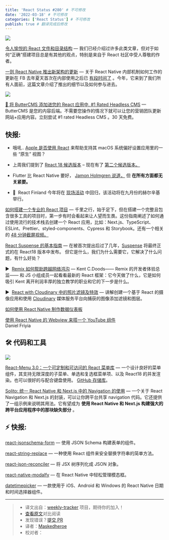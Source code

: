 ```yaml
---
title: 'React Status #280' # 不可修改
date: '2022-03-18' # 不可修改
categories: ['React Status'] # 不可修改
publish: true # 翻译完成后修改
---
```


[![](https://res.cloudinary.com/cpress/image/upload/w_1280,e_sharpen:60/v1647446598/iwfikud5skbmjt6pecw8.jpg)](https://react.statuscode.com/link/121000/web)

<!--以上是预览信息，图片一张或限制百字左右，前者优先，全文请使用二级及以下标题-->
<!-- more -->

[令人愉悦的 React 文件和目录结构](https://react.statuscode.com/link/121000/web "www.joshwcomeau.com") — 我们已经介绍过许多此类文章，但对于如何“正确”搭建项目总是有其他的观点，特别是来自于 React 社区中受人尊敬的作者。

[一则 React Native 推出新架构的更新](https://react.statuscode.com/link/120993/web "reactnative.dev") — 关于 React Native 内部机制如何工作的更新在 FB 去年夏天首次在内部使用之后已 [有段时间了](https://react.statuscode.com/link/120994/web) 。今年，它来到了我们所有人面前，这篇文章介绍了推出的细节以及如何参与进去。

[![](https://copm.s3.amazonaws.com/d52404e9.png)](https://react.statuscode.com/link/120995/web)

[🧈 将 ButterCMS 添加进您的 React 应用中. #1 Rated Headless CMS](https://react.statuscode.com/link/120995/web "buttercms.com") — ButterCMS 是您的内容后端。不需要您操作的情况下就可以让您的营销团队更新网站+应用内容。立刻尝试 #1 rated Headless CMS 。30 天免费。

## **快报:**

*  哦吼.. [Apple 是否使用 React](https://react.statuscode.com/link/121019/web) 来帮助支持其 macOS 系统偏好设置应用里的一些 “原生” 视图？
    
*   上周我们提到了 [React 18 候选版本](https://react.statuscode.com/link/120996/web) – 现在有了 [第二个候选版本。](https://react.statuscode.com/link/120997/web)
    
*   Flutter 比 React Native 要好， [Jamon Holmgren 说道，](https://react.statuscode.com/link/120998/web) 但 **在所有方面都无关紧要。**
    
*   📅  React Finland 今年将在 [现场活动](https://react.statuscode.com/link/120999/web) 中回归，该活动将在九月份的赫尔辛基举行。
    

[如何搭建一个专业的 React 项目](https://react.statuscode.com/link/120991/web "profy.dev") — 千里之行，始于足下，但在搭建一个完整且包含很多工具的项目时，第一步有时会看起来让人望而生畏。这份指南阐述了如何通过使用流行的技术栈去创建一个 React 应用，比如：Next.js、TypeScript、ESLint、Prettier、styled-components、Cypress 和 Storybook。还有一个相关的 [48 分钟截屏视频。](https://react.statuscode.com/link/120992/web)

[React Suspense 的基本指南](https://react.statuscode.com/link/121001/web "www.chakshunyu.com") — 在被首次提出后过了几年，[Suspense](https://react.statuscode.com/link/121002/web) 将最终正式的在 React18 版本中发布。 但它是什么，我们为什么需要它，它解决了什么问题，有什么好处？

▶  [Remix 如何帮助跨越网络鸿沟](https://react.statuscode.com/link/121007/web "changelog.com") — Kent C.Doods—— Remix 的开发者体验总监—— 和 JS 小组成员一起看看最新的 React 框架：它今天做了什么，它是如何吸引 Kent 离开利润丰厚的独立教学的职业和它的下一步是什么。

▶  [React with Cloudinary 中的照片滤镜及特效](https://react.statuscode.com/link/121008/web "www.youtube.com") — 讲解创建一个基于 React 的摄像应用和使用 [Cloudinary](https://react.statuscode.com/link/121009/web) 媒体服务平台向捕获的图像添加滤镜和图层。

[如何使用 React Native 制作数据仪表板](https://react.statuscode.com/link/121010/web "www.influxdata.com")

[使用 React Native 的 Webview 来搭一个 YouTube 组件](https://react.statuscode.com/link/121011/web)  
Daniel Friyia

## 🛠 代码和工具

[![](https://res.cloudinary.com/cpress/image/upload/w_1280,e_sharpen:60/vkeeo2fqs1fyqezpelao.jpg)](https://react.statuscode.com/link/121012/web)

[React-Menu 3.0：一个可定制和可访问的 React 菜单库](https://react.statuscode.com/link/121012/web "szhsin.github.io") — 一个设计良好的菜单组件，其支持无限深度的子菜单、单选和复选框菜单项、以及 React18 的并发渲染。也可以很好的与配合键盘使用。 [GitHub 存储库](https://react.statuscode.com/link/121013/web)。

[Solito: 统一 React Native 和 Next.js 中的 Navigation 的使用](https://react.statuscode.com/link/121014/web "solito.dev") — 一个关于 React Navigation 和 Next.js 的封装，可以让你跨平台共享 navigation 代码。它还提供了一组示例来说明其用法。它有望成为 **使用 React Native 和 Next.js 构建强大的跨平台应用程序中的那块缺失部分** 。

## ⚡️ 快报:

[react-jsonschema-form](https://react.statuscode.com/link/121020/web) — 使用 JSON Schema 构建表单的组件。

[react-string-replace](https://react.statuscode.com/link/121015/web) — 一种使用 React 组件来安全替换字符串的简单方法。

[react-json-reconciler](https://react.statuscode.com/link/121016/web) — 将 JSX 树序列化成 JSON 对象。

[react-native-modalfy](https://react.statuscode.com/link/121017/web) — 在 React Native 中轻松管理模态框。

[datetimepicker](https://react.statuscode.com/link/121018/web) — 一款使用于 iOS、Android 和 Windows 的 React Native 日期和时间选择器组件。

---
> * 译文出自：[weekly-tracker](https://github.com/FEDarling/weekly-tracker) 项目，期待你的加入！
> * [查看原文](https://react.statuscode.com/issues/280)对比阅读
> * 发现错误？[提交 PR](https://github.com/FEDarling/weekly-tracker/blob/main/weeklys/react_status/280)
> * 译者：[Maskedheroe](https://github.com/Maskedheroe)
> * 校对者：
